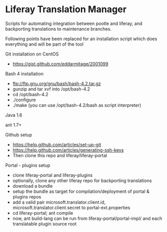 Liferay Translation Manager
===========================

Scripts for automating integration between pootle and liferay, and backporting translations to maintenance branches.

Following points have been replaced for an installation script which does everything and will be part of the tool

Git installation on CentOS
- https://gist.github.com/eddarmitage/2001099

Bash 4 installation
- ftp://ftp.gnu.org/gnu/bash/bash-4.2.tar.gz
- gunzip and tar xvf into /opt/bash-4.2
- cd /opt/bash-4.2
- ./configure
- ./make
(you can use /opt/bash-4.2/bash as script interpreter)

Java 1.6

ant 1.7+

Github setup 
- https://help.github.com/articles/set-up-git
- https://help.github.com/articles/generating-ssh-keys
- Then clone this repo and liferay/liferay-portal

Portal - plugins setup
- clone liferay-portal and liferay-plugins
- optionally, clone any other liferay repo for backporting translations
- download a bundle
- setup the bundle as target for compilation/deployment of portal & plugins repos
- add a valid pair microsoft.translator.client.id, microsoft.translator.client.secret to portal-ext.properties
- cd liferay-portal; ant compile
- now, ant build-lang can be run from liferay-portal/portal-impl/ and each translatable plugin source root




